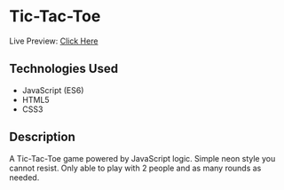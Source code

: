 # Tic-Tac-Toe

Live Preview: [Click Here](https://zeronicc.github.io/Tic-Tac-Toe/)
## Technologies Used

* JavaScript (ES6)
* HTML5
* CSS3

## Description
A Tic-Tac-Toe game powered by JavaScript logic. Simple neon style you cannot resist. Only able to play with 2 people and as many rounds as needed.
